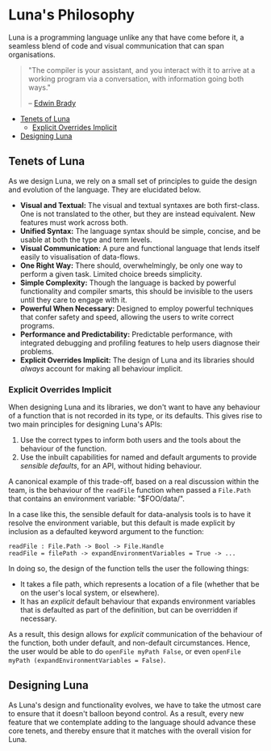 # Luna's Philosophy
Luna is a programming language unlike any that have come before it, a seamless
blend of code and visual communication that can span organisations. 

> "The compiler is your assistant, and you interact with it to arrive at a 
> working program via a conversation, with information going both ways."
> 
> – [Edwin Brady](https://twitter.com/edwinbrady/status/1115361451005423617)

<!-- MarkdownTOC levels="2,3" autolink="true" -->

- [Tenets of Luna](#tenets-of-luna)
    - [Explicit Overrides Implicit](#explicit-overrides-implicit)
- [Designing Luna](#designing-luna)

<!-- /MarkdownTOC -->

## Tenets of Luna
As we design Luna, we rely on a small set of principles to guide the design and
evolution of the language. They are elucidated below. 

- **Visual and Textual:** The visual and textual syntaxes are both first-class.
  One is not translated to the other, but they are instead equivalent. New 
  features must work across both.
- **Unified Syntax:** The language syntax should be simple, concise, and be 
  usable at both the type and term levels.
- **Visual Communication:** A pure and functional language that lends itself 
  easily to visualisation of data-flows.
- **One Right Way:** There should, overwhelmingly, be only one way to perform a
  given task. Limited choice breeds simplicity.
- **Simple Complexity:** Though the language is backed by powerful functionality
  and compiler smarts, this should be invisible to the users until they care to
  engage with it.
- **Powerful When Necessary:** Designed to employ powerful techniques that
  confer safety and speed, allowing the users to write correct programs.
- **Performance and Predictability:** Predictable performance, with integrated
  debugging and profiling features to help users diagnose their problems.
- **Explicit Overrides Implicit:** The design of Luna and its libraries should
  _always_ account for making all behaviour implicit.

### Explicit Overrides Implicit
When designing Luna and its libraries, we don't want to have any behaviour of a
function that is not recorded in its type, or its defaults. This gives rise to
two main principles for designing Luna's APIs:

1. Use the correct types to inform both users and the tools about the behaviour
   of the function.
2. Use the inbuilt capabilities for named and default arguments to provide 
   _sensible defaults_, for an API, without hiding behaviour.

A canonical example of this trade-off, based on a real discussion within the 
team, is the behaviour of the `readFile` function when passed a `File.Path` that
contains an environment variable: "$FOO/data/". 

In a case like this, the sensible default for data-analysis tools is to have it
resolve the environment variable, but this default is made explicit by inclusion
as a defaulted keyword argument to the function:

```
readFile : File.Path -> Bool -> File.Handle
readFile = filePath -> expandEnvironmentVariables = True -> ...
```

In doing so, the design of the function tells the user the following things:

- It takes a file path, which represents a location of a file (whether that be
  on the user's local system, or elsewhere).
- It has an _explicit_ default behaviour that expands environment variables that
  is defaulted as part of the definition, but can be overridden if necessary. 

As a result, this design allows for _explicit_ communication of the behaviour of
the function, both under default, and non-default circumstances. Hence, the 
user would be able to do `openFile myPath False`, or even 
`openFile myPath (expandEnvironmentVariables = False)`.

## Designing Luna
As Luna's design and functionality evolves, we have to take the utmost care to
ensure that it doesn't balloon beyond control. As a result, every new feature 
that we contemplate adding to the language should advance these core tenets, and
thereby ensure that it matches with the overall vision for Luna. 
